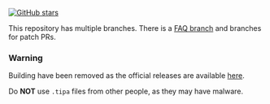 [![GitHub stars](https://img.shields.io/github/stars/imnltsa/Bootstrap?style=social)](https://github.com/imnltsa/Bootstrap/stargazers)

This repository has multiple branches. There is a [FAQ branch](https://github.com/imnltsa/Bootstrap/tree/faq) and branches for patch PRs.

### Warning
Building have been removed as the official releases are available [here](https://github.com/roothide/Bootstrap/releases/).

Do **NOT** use `.tipa` files from other people, as they may have malware.
